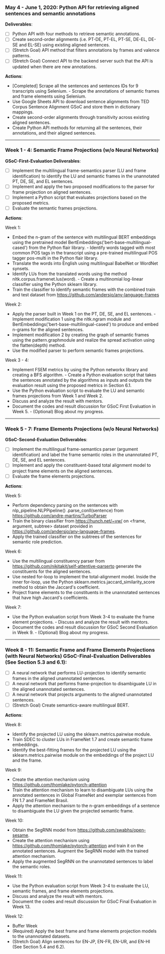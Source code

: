 ### May 4 - June 1, 2020: Python API for retrieving aligned sentences and semantic annotations 
**Deliverables**:
- [ ] Python API with four methods to retrieve semantic annotations.
- [ ] Create second-order alignments (i.e. PT-DE, PT-EL, PT-SE, DE-EL, DE-SE and EL-SE) using existing aligned sentences.
- [ ] (Stretch Goal) API method that filters annotations by frames and valence patterns.
- [ ] (Stretch Goal) Connect API to the backend server such that the API is updated when there are new annotations.

**Actions**:
- [Completed] Scrape all the sentences and sentences IDs for 9 transcripts using Selenium. - Scrape the annotations of semantic frames and frame elements using Selenium.
- Use Google Sheets API to download sentence alignments from TED Corpus Sentence
Alignment GSoC and store them in dictionary mappings.
- Create second-order alignments through transitivity across existing aligned sentences.
- Create Python API methods for returning all the sentences, their annotations, and their aligned
sentences.

---

### Week 1 - 4: Semantic Frame Projections (w/o Neural Networks)
**GSoC-First-Evaluation Deliverables**:
- [ ] Implement the multilingual frame-semantics parser (LU and frame identification) to
identify the LU and semantic frames in the unannotated PT, DE, SE, and EL sentences.
- [ ] Implement and apply the two proposed modifications to the parser for frame
projection on aligned sentences.
- [ ] Implement a Python script that evaluates projections based on the proposed metrics. 
- [ ] Evaluate the semantic frames projections.

**Actions**:

Week 1:

- Embed the n-gram of the sentence with multilingual BERT embeddings using the pretrained
model BertEmbeddings('bert-base-multilingual-cased') from the Python flair library. - Identify words tagged with most common POS tags in the transcript using a pre-trained
multilingual POS tagger pos-multi in the Python flair library.
- Translate the words into English using multilingual BabelNet or WordNet synsets.
- Identify LUs from the translated words using the method nltk.corpus.framenet.lus(word). - Create a multinomial log-linear classifier using the Python sklearn library.
- Train the classifier to identify semantic frames with the combined train and test dataset from
https://github.com/andersjo/any-language-frames

Week 2:
- Apply the parser built in Week 1 on the PT, DE, SE, and EL sentences. - Implement modification 1 using the nltk.ngram module and
BertEmbeddings('bert-base-multilingual-cased') to produce and embed n-grams for the aligned sentences.
- Implement modification 2 by creating the graph of semantic frames using the pattern.graphmodule and realize the spread activation using the flatten(depth) method.
- Use the modified parser to perform semantic frames projections.

Week 3 - 4:
- Implement FSEM metrics by using the Python networkx library and creating a BFS algorithm. - Create a Python evaluation script that takes the sentences annotated by the algorithms as inputs
and outputs the evaluation result using the proposed metrics in Section 6.1.
- Use the Python evaluation script to evaluate the LU and semantic frames projections from Week
1 and Week 2.
- Discuss and analyze the result with mentors.
- Document the codes and result discussion for GSoC First Evaluation in Week 5. - (Optional) Blog about my progress.

---

### Week 5 - 7: Frame Elements Projections (w/o Neural Networks)
**GSoC-Second-Evaluation Deliverables**:
- [ ] Implement the multilingual frame-semantics parser (argument identification) and
label the frame semantic roles in the unannotated PT, DE, SE, and EL sentences.
- [ ] Implement and apply the constituent-based total alignment model to project frame
elements on the aligned sentences.
- [ ] Evaluate the frame elements projections.

**Actions**:

Week 5:
- Perform dependency parsing on the sentences with nlp_pipeline.NLPPipeline() .parse_conll(sentence) from https://github.com/andre-martins/TurboParser
- Train the binary classifier from https://hunch.net/~vw/ on <frame, argument, subtree> dataset provided in https://github.com/andersjo/any-language-frames.
- Apply the trained classifier on the subtrees of the sentences for semantic role prediction.

Week 6:
- Use the multilingual constituency parser from https://github.com/nikitakit/self-attentive-parserto generate the constituents for the aligned sentences.
- Use nested for-loop to implement the total-alignment model. Inside the inner for-loop, use the Python sklearn.metrics.jaccard_similarity_score method to obtain the Jaccard's coefficient.
- Project frame elements to the constituents in the unannotated sentences that have high Jaccard's coefficients.

Week 7:
- Use the Python evaluation script from Week 3-4 to evaluate the frame element projections. - Discuss and analyze the result with mentors.
- Document the codes and result discussion for GSoC Second Evaluation in Week 9. - (Optional) Blog about my progress.

---

### Week 8 - 11: Semantic Frame and Frame Elements Projections (with Neural Networks) GSoC-Final-Evaluation Deliverables (See Section 5.3 and 6.1):
- [ ] A neural network that performs LU-projection to identify semantic frames in the
aligned unannotated sentences.
- [ ] A neural network that performs frame-projection to disambiguate LU in the aligned
unannotated sentences.
- [ ] A neural network that projects arguments to the aligned unannotated sentences. 
- [ ] (Stretch Goal) Create semantics-aware multilingual BERT.

**Actions**:

Week 8:
- Identify the projected LU using the sklearn.metrics.pairwise module.
- Train SDEC to cluster LUs in FrameNet 1.7 and create semantic frame embeddings.
- Identify the best-fitting frames for the projected LU using the sklearn.metrics.pairwise
module on the embeddings of the project LU and the frame.

Week 9:
- Create the attention mechanism using https://github.com/thomlake/pytorch-attention
- Train the attention mechanism to learn to disambiguate LUs using the annotated sentences in
Global FrameNet and exemplar sentences from FN 1.7 and FrameNet Brasil.
- Apply the attention mechanism to the n-gram embeddings of a sentence to disambiguate the LU
given the projected semantic frame.

Week 10:
- Obtain the SegRNN model from https://github.com/swabhs/open-sesame.
- Create the attention mechanism using https://github.com/thomlake/pytorch-attention and train it on the annotated sentences. Augment the SegRNN model with the trained attention mechanism.
- Apply the augmented SegRNN on the unannotated sentences to label the semantic roles.

Week 11:
- Use the Python evaluation script from Week 3-4 to evaluate the LU, semantic frames, and frame elements projections.
- Discuss and analyze the result with mentors.
- Document the codes and result discussion for GSoC Final Evaluation in Week 13.

Week 12:
- Buffer Week
- (Required) Apply the best frame and frame elements projection models to the unannotated datasets.
- (Stretch Goal) Align sentences for EN-JP, EN-FR, EN-UR, and EN-HI (See Section 5.4 and 6.2).
